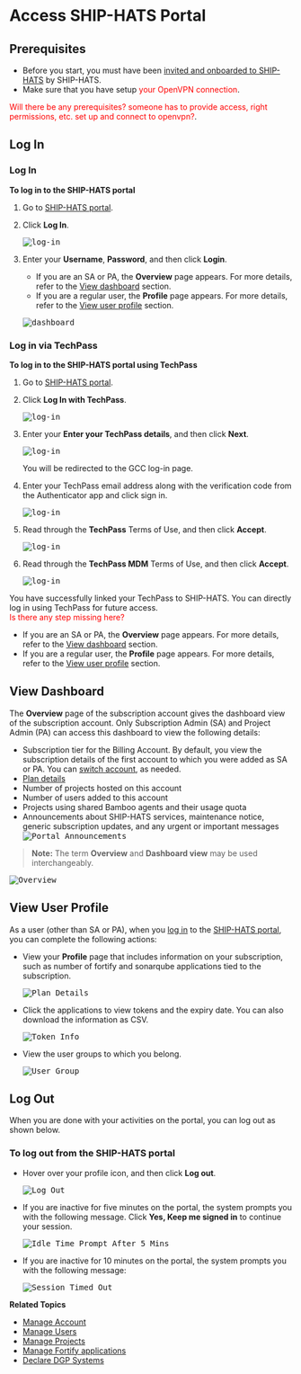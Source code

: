 # Access SHIP-HATS Portal

<!--
**Topics**
- [Prerequisites](#prerequisites)
- [Log In](#log-in)
- [Log in via TechPass](#log-in-via-techpass)
- [View Dashboard](#view-dashboard)
- [View User Profile](#view-user-profile)
- [Log Out](#log-out)
-->


## Prerequisites

- Before you start, you must have been [invited and onboarded to SHIP-HATS](https://docs.developer.tech.gov.sg/docs/ship-hats-getting-started-guide/#/onboarding-to-ship-hats?id=onboarding) by SHIP-HATS.
- Make sure that you have setup <span style="color:red">your OpenVPN connection</span>.

<span style="color:red">Will there be any prerequisites?
someone has to provide access, right permissions, etc.
set up and connect to openvpn?</span>.

## Log In

<!-- tabs:start -->

### **Log In**

**To log in to the SHIP-HATS portal**

1. Go to [SHIP-HATS portal](https://www.ship.gov.sg/).
2. Click **Log In**.

    <kbd>![log-in](log-in.png ':size=100%')</kbd>

3. Enter your **Username**, **Password**, and then click **Login**.
    - If you are an SA or PA, the **Overview** page appears. For more details, refer to the [View dashboard](#view-dashboard) section.
    - If you are a regular user, the **Profile** page appears. For more details, refer to the [View user profile](#view-user-profile) section.

    <kbd>![dashboard](dashboard.png)</kbd>

<!--
<span style="color:red">explain the page and left nav briefly.</span>
-->

### **Log in via TechPass**

**To log in to the SHIP-HATS portal using TechPass**

1. Go to [SHIP-HATS portal](https://www.ship.gov.sg/).
2. Click **Log In with TechPass**.

    <kbd>![log-in](tplogin.png ':size=100%')</kbd>

3. Enter your **Enter your TechPass details**, and then click **Next**.

    <kbd>![log-in](tp-sign-in.png ':size=100%')</kbd>

    You will be redirected to the GCC log-in page. 
1. Enter your TechPass email address along with the verification code from the Authenticator app and click sign in. 

    <kbd>![log-in](tp-gcc-log-in.png ':size=100%')</kbd>

5. Read through the **TechPass** Terms of Use, and then click **Accept**.

    <kbd>![log-in](tp-terms-of-use.png ':size=100%')</kbd>

6. Read through the **TechPass MDM** Terms of Use, and then click **Accept**.

    <kbd>![log-in](tp-mdm-terms-of-use.png ':size=100%')</kbd>

You have successfully linked your TechPass to SHIP-HATS. You can directly log in using TechPass for future access.  
<span style="color:red">Is there any step missing here?</span> 
- If you are an SA or PA, the **Overview** page appears. For more details, refer to the [View dashboard](#view-dashboard) section.
- If you are a regular user, the **Profile** page appears. For more details, refer to the [View user profile](#view-user-profile) section.

<!-- tabs:end -->


## View Dashboard
The **Overview** page of the subscription account gives the dashboard view of the subscription account. Only Subscription Admin (SA) and Project Admin (PA) can access this dashboard to view the following details:

- Subscription tier for the Billing Account. By default, you view the subscription details of the first account to which you were added as SA or PA. You can [switch account](manage-account), as needed.
- [Plan details](manage-accounts)
- Number of projects hosted on this account
- Number of users added to this account
- Projects using shared Bamboo agents and their usage quota 
- Announcements about SHIP-HATS services, maintenance notice, generic subscription updates, and any urgent or important messages
    <kbd>![Portal Announcements](portal-announcements.png ':size=60%')

>**Note:** The term **Overview** and **Dashboard view** may be used interchangeably.

<kbd>![Overview](ship-update.png ':size=60%')</kbd>

## View User Profile

As a user (other than SA or PA), when you [log in](#log-in) to the [SHIP-HATS portal](https://www.ship.gov.sg/), you can complete the following actions:
- View your **Profile** page that includes information on your subscription, such as number of fortify and sonarqube applications tied to the subscription.

    <kbd>![Plan Details](plan-details.png ':size=100%')</kbd>
- Click the applications to view tokens and the expiry date. You can also download the information as CSV.

    <kbd>![Token Info](view-users-token.png ':size=100%')</kbd>
- View the user groups to which you belong.

    <kbd>![User Group](user-group-profile.png ':size=100%')</kbd>


## Log Out 
When you are done with your activities on the portal, you can log out as shown below.

### To log out from the SHIP-HATS portal
- Hover over your profile icon, and then click **Log out**.
    
    <kbd>![Log Out](log-out.png ':size=100%')</kbd>

- If you are inactive for five minutes on the portal, the system prompts you with the following message. Click **Yes, Keep me signed in** to continue your session.

    <kbd>![Idle Time Prompt After 5 Mins](idle-time-prompt-after-5-mins.png ':size=100%')</kbd>

- If you are inactive for 10 minutes on the portal, the system prompts you with the following message:

    <kbd>![Session Timed Out](session-timed-out.png ':size=100%')</kbd>

**Related Topics**
  - [Manage Account](manage-account)
  - [Manage Users](manage-users)
  - [Manage Projects](manage-projects)
  - [Manage Fortify applications](manage-fortify-applications)
  - [Declare DGP Systems](declare-dgp-systems)
